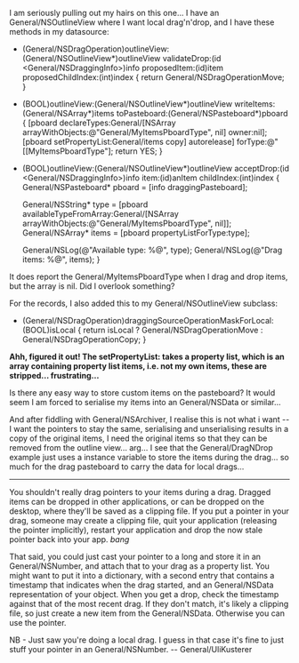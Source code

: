 I am seriously pulling out my hairs on this one... I have an General/NSOutlineView where I want local drag'n'drop, and I have these methods in my datasource:
    
- (General/NSDragOperation)outlineView:(General/NSOutlineView*)outlineView validateDrop:(id <General/NSDraggingInfo>)info proposedItem:(id)item proposedChildIndex:(int)index
{
	return General/NSDragOperationMove;
}

- (BOOL)outlineView:(General/NSOutlineView*)outlineView writeItems:(General/NSArray*)items toPasteboard:(General/NSPasteboard*)pboard
{
	[pboard declareTypes:General/[NSArray arrayWithObjects:@"General/MyItemsPboardType", nil] owner:nil];
	[pboard setPropertyList:General/items copy] autorelease] forType:@"[[MyItemsPboardType"];
	return YES;
}

- (BOOL)outlineView:(General/NSOutlineView*)outlineView acceptDrop:(id <General/NSDraggingInfo>)info item:(id)anItem childIndex:(int)index
{
	General/NSPasteboard* pboard = [info draggingPasteboard];

	General/NSString* type = [pboard availableTypeFromArray:General/[NSArray arrayWithObjects:@"General/MyItemsPboardType", nil]];
	General/NSArray* items = [pboard propertyListForType:type];

	General/NSLog(@"Available type: %@", type);
	General/NSLog(@"Drag items: %@", items);
}


It does report the General/MyItemsPboardType when I drag and drop items, but the array is nil. Did I overlook something?

For the records, I also added this to my General/NSOutlineView subclass:
    
- (General/NSDragOperation)draggingSourceOperationMaskForLocal:(BOOL)isLocal
{
	return isLocal ? General/NSDragOperationMove : General/NSDragOperationCopy;
}


**Ahh, figured it out! The setPropertyList: takes a property list, which is an array containing property list items, i.e. not my own items, these are stripped... frustrating...**

Is there any easy way to store custom items on the pasteboard? It would seem I am forced to serialise my items into an General/NSData or similar...

And after fiddling with General/NSArchiver, I realise this is not what i want -- I want the pointers to stay the same, serialising and unserialising results in a copy of the original items, I need the original items so that they can be removed from the outline view... arg... I see that the General/DragNDrop example just uses a instance variable to store the items during the drag... so much for the drag pasteboard to carry the data for local drags...

----

You shouldn't really drag pointers to your items during a drag. Dragged items can be dropped in other applications, or can be dropped on the desktop, where they'll be saved as a clipping file. If you put a pointer in your drag, someone may create a clipping file, quit your application (releasing the pointer implicitly), restart your application and drop the now stale pointer back into your app. *bang*

That said, you could just cast your pointer to a long and store it in an General/NSNumber, and attach that to your drag as a property list. You might want to put it into a dictionary, with a second entry that contains a timestamp that indicates when the drag started, and an General/NSData representation of your object. When you get a drop, check the timestamp against that of the most recent drag. If they don't match, it's likely a clipping file, so just create a new item from the General/NSData. Otherwise you can use the pointer.

NB - Just saw you're doing a local drag. I guess in that case it's fine to just stuff your pointer in an General/NSNumber.  -- General/UliKusterer